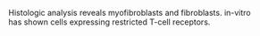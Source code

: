 Histologic analysis reveals myofibroblasts and fibroblasts. in-vitro has shown cells expressing restricted T-cell receptors.